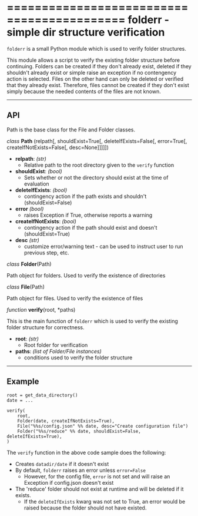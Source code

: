 ===========================================
folderr - simple dir structure verification
===========================================

``folderr`` is a small Python module which is used to verify folder structures.

This module allows a script to verify the existing folder structure before
continuing. Folders can be created if they don't already exist, deleted if
they shouldn't already exist or simple raise an exception if no contengency
action is selected. Files on the other hand can only be deleted or verified
that they already exist. Therefore, files cannot be created if they don't
exist simply because the needed contents of the files are not known.

---
API
---

Path is the base class for the File and Folder classes.

*class* **Path** (relpath[, shouldExist=True[, deleteIfExists=False[, error=True[, createIfNotExists=False[, desc=None]]]]])

*  **relpath**: *(str)* 
    * Relative path to the root directory given to the ``verify`` function
*  **shouldExist**: *(bool)* 
    * Sets whether or not the directory should exist at the time of evaluation
*  **deleteIfExists**: *(bool)* 
    *  contingency action if the path exists and shouldn't (shouldExist=False)
*  **error** *(bool)* 
    *  raises Exception if True, otherwise reports a warning
*  **createIfNotExists**: *(bool)* 
    *  contingency action if the path should exist and doesn't (shouldExist=True)
*  **desc** *(str)* 
    *  customize error/warning text - can be used to instruct user to run previous step, etc.


*class* **Folder**(Path)

  Path object for folders. Used to verify the existence of directories

*class* **File**(Path)

  Path object for files. Used to verify the existence of files

*function* **verify**(root, *paths)

  This is the main function of ``folderr`` which is used to verify the existing folder structure for correctness.

*  **root**: *(str)* 
    *  Root folder for verification
*  **paths**: *(list of Folder/File instances)* 
    *  conditions used to verify the folder structure

-------
Example
-------

    root = get_data_directory()
    date = ...

    verify(
        root,
        Folder(date, createIfNotExists=True),
        File("%%s/config.json" %% date, desc="Create configuration file")
        Folder("%%s/reduce" %% date, shouldExist=False, deleteIfExists=True),
    )

The ``verify`` function in the above code sample does the following:

* Creates ``datadir/date`` if it doesn't exist
* By default, ``folderr`` raises an error unless ``error=False``
    * However, for the config file, ``error`` is not set and will raise an Exception if config.json doesn't exist
* The 'reduce' folder should not exist at runtime and will be deleted if it exists.
    * If the ``deleteIfExists`` kwarg was not set to True, an error would be raised because the folder should not have existed.
